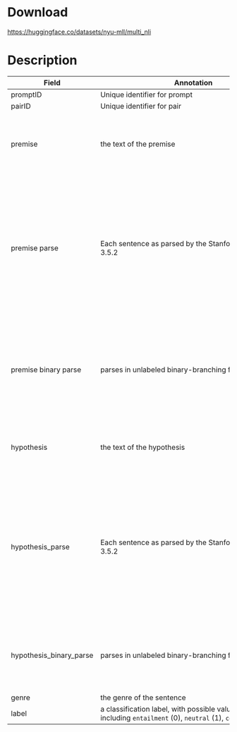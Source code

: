 # Download
https://huggingface.co/datasets/nyu-mll/multi_nli

# Description
| Field                   | Annotation                                                                                                   | Example                                                                                                                                                                        |
| ----------------------- | ------------------------------------------------------------------------------------------------------------ | ------------------------------------------------------------------------------------------------------------------------------------------------------------------------------ |
| promptID                | Unique identifier for prompt                                                                                 | 31193                                                                                                                                                                          |
| pairID                  | Unique identifier for pair                                                                                   | 31193n<br>                                                                                                                                                                     |
| premise                 | the text of the premise                                                                                      | Conceptually cream skimming has two basic dimensions - product and geography.                                                                                                  |
| premise parse           | Each sentence as parsed by the Stanford PCFG Parser 3.5.2                                                    | (ROOT (S (NP (JJ Conceptually) (NN cream) (NN skimming)) (VP (VBZ has) (NP (NP (CD two) (JJ basic) (NNS dimensions)) (: -) (NP (NN product) (CC and) (NN geography)))) (. .))) |
| premise binary parse    | parses in unlabeled binary-branching format                                                                  | ( ( Conceptually ( cream skimming ) ) ( ( has ( ( ( two ( basic dimensions ) ) - ) ( ( product and ) geography ) ) ) . ) )                                                     |
| hypothesis              | the text of the hypothesis                                                                                   | Product and geography are what make cream skimming work.                                                                                                                       |
| hypothesis_parse        | Each sentence as parsed by the Stanford PCFG Parser 3.5.2                                                    | (ROOT (S (NP (NN Product) (CC and) (NN geography)) (VP (VBP are) (SBAR (WHNP (WP what)) (S (VP (VBP make) (NP (NP (NN cream)) (VP (VBG skimming) (NP (NN work)))))))) (. .)))  |
| hypothesis_binary_parse | parses in unlabeled binary-branching format                                                                  | ( ( ( Product and ) geography ) ( ( are ( what ( make ( cream ( skimming work ) ) ) ) ) . ) )                                                                                  |
| genre                   | the genre of the sentence                                                                                    | government                                                                                                                                                                     |
| label                   | a classification label, with possible values including `entailment` (0), `neutral` (1), `contradiction` (2). | 1                                                                                                                                                                              |
